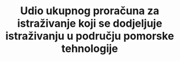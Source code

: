 ---
title: >-
  Udio ukupnog proračuna za istraživanje koji se dodjeljuje istraživanju u području pomorske tehnologije
permalink: /14-a-1/
sdg_goal: 14
layout: indicator
indicator: 14.a.1
indicator_variable: null
graph: null
graph_type_description: null
graph_status_notes: unk
variable_description: null
variable_notes: null
un_designated_tier: '2'
un_custodial_agency: "IOC-UNESCO  (Partnering  Agencies:  UNEP)"
target_id: 14.a
has_metadata: false
goal_meta_link: 'http://unstats.un.org/sdgs/files/metadata-compilation/Metadata-Goal-14.pdf'
goal_meta_link_page: 19
indicator_name: >-
  Udio ukupnog proračuna za istraživanje koji se dodjeljuje istraživanju u području pomorske tehnologije
target: >-
  Povećati znanstvene spoznaje, razviti sposobnost istraživanja i prenositi tehnologiju mora, uzimajući u obzir kriterije i smjernice Međuvladinog oceanografskog povjerenstva o prijenosu tehnologije morske vode kako bi se poboljšalo zdravlje mora i povećalo doprinos biološke raznolikosti mora razvoju zemalja u razvoju, posebice male otočne zemlje i najmanje razvijene zemlje.
source_title: null
source_notes: null
published: true  
---